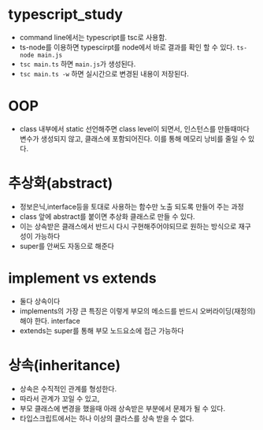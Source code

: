 # typescript_study

- command line에서는 typescript를 tsc로 사용함.
- ts-node를 이용하면 typescirpt를 node에서 바로 결과를 확인 할 수 있다. `ts-node main.js`
- `tsc main.ts` 하면 `main.js`가 생성된다.
- `tsc main.ts -w` 하면 실시간으로 변경된 내용이 저장된다.

# OOP

- class 내부에서 static 선언해주면 class level이 되면서, 인스턴스를 만들때마다 변수가 생성되지 않고, 클래스에 포함되어진다. 이를 통해 메모리 낭비를 줄일 수 있다.

# 추상화(abstract)

- 정보은닉,interface등을 토대로 사용하는 함수만 노출 되도록 만들어 주는 과정
- class 앞에 abstract를 붙이면 추상화 클래스로 만들 수 있다.
- 이는 상속받은 클래스에서 반드시 다시 구현해주어야되므로 원하는 방식으로 재구성이 가능하다
- super를 안써도 자동으로 해준다

# implement vs extends

- 둘다 상속이다
- implements의 가장 큰 특징은 이렇게 부모의 메소드를 반드시 오버라이딩(재정의)해야 한다. interface
- extends는 super를 통해 부모 노드요소에 접근 가능하다

# 상속(inheritance)

- 상속은 수직적인 관계를 형성한다.
- 따라서 관계가 꼬일 수 있고,
- 부모 클래스에 변경을 했을때 아래 상속받은 부분에서 문제가 될 수 있다.
- 타입스크립트에서는 하나 이상의 클라스를 상속 받을 수 없다.
